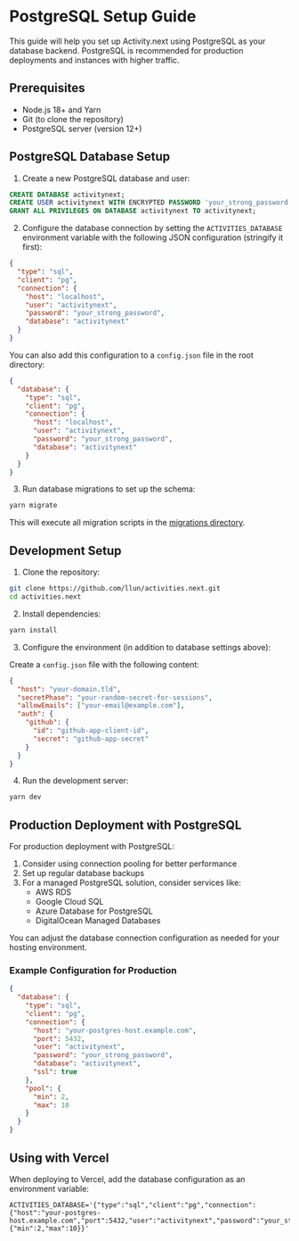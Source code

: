 # PostgreSQL Setup Guide

This guide will help you set up Activity.next using PostgreSQL as your database backend. PostgreSQL is recommended for production deployments and instances with higher traffic.

## Prerequisites

- Node.js 18+ and Yarn
- Git (to clone the repository)
- PostgreSQL server (version 12+)

## PostgreSQL Database Setup

1. Create a new PostgreSQL database and user:

```sql
CREATE DATABASE activitynext;
CREATE USER activitynext WITH ENCRYPTED PASSWORD 'your_strong_password';
GRANT ALL PRIVILEGES ON DATABASE activitynext TO activitynext;
```

2. Configure the database connection by setting the `ACTIVITIES_DATABASE` environment variable with the following JSON configuration (stringify it first):

```json
{
  "type": "sql",
  "client": "pg",
  "connection": {
    "host": "localhost",
    "user": "activitynext",
    "password": "your_strong_password",
    "database": "activitynext"
  }
}
```

You can also add this configuration to a `config.json` file in the root directory:

```json
{
  "database": {
    "type": "sql",
    "client": "pg",
    "connection": {
      "host": "localhost",
      "user": "activitynext",
      "password": "your_strong_password",
      "database": "activitynext"
    }
  }
}
```

3. Run database migrations to set up the schema:

```bash
yarn migrate
```

This will execute all migration scripts in the [migrations directory](https://github.com/llun/activities.next/tree/main/migrations).

## Development Setup

1. Clone the repository:

```bash
git clone https://github.com/llun/activities.next.git
cd activities.next
```

2. Install dependencies:

```bash
yarn install
```

3. Configure the environment (in addition to database settings above):

Create a `config.json` file with the following content:

```json
{
  "host": "your-domain.tld",
  "secretPhase": "your-random-secret-for-sessions",
  "allowEmails": ["your-email@example.com"],
  "auth": {
    "github": {
      "id": "github-app-client-id",
      "secret": "github-app-secret"
    }
  }
}
```

4. Run the development server:

```bash
yarn dev
```

## Production Deployment with PostgreSQL

For production deployment with PostgreSQL:

1. Consider using connection pooling for better performance
2. Set up regular database backups
3. For a managed PostgreSQL solution, consider services like:
   - AWS RDS
   - Google Cloud SQL
   - Azure Database for PostgreSQL
   - DigitalOcean Managed Databases

You can adjust the database connection configuration as needed for your hosting environment.

### Example Configuration for Production

```json
{
  "database": {
    "type": "sql",
    "client": "pg",
    "connection": {
      "host": "your-postgres-host.example.com",
      "port": 5432,
      "user": "activitynext",
      "password": "your_strong_password",
      "database": "activitynext",
      "ssl": true
    },
    "pool": {
      "min": 2,
      "max": 10
    }
  }
}
```

## Using with Vercel

When deploying to Vercel, add the database configuration as an environment variable:

```
ACTIVITIES_DATABASE='{"type":"sql","client":"pg","connection":{"host":"your-postgres-host.example.com","port":5432,"user":"activitynext","password":"your_strong_password","database":"activitynext","ssl":true},"pool":{"min":2,"max":10}}'
```